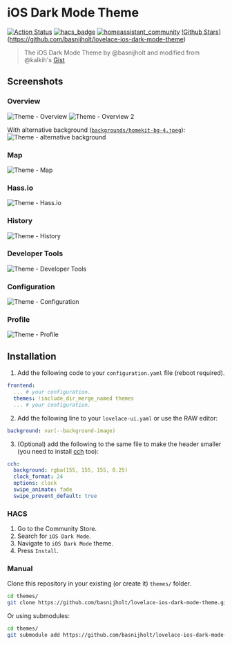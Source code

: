 # iOS Dark Mode Theme

[![Action Status](https://github.com/basnijholt/lovelace-ios-dark-mode-theme/workflows/yamllint/badge.svg)](https://github.com/basnijholt/lovelace-ios-dark-mode-theme/actions)
[![hacs_badge](https://img.shields.io/badge/HACS-Default-orange.svg)](https://github.com/custom-components/hacs)
[![homeassistant_community](https://img.shields.io/badge/HA%20community-forum-brightgreen)](https://community.home-assistant.io/t/ios-dark-mode-theme/149136)
[!Github Stars](https://img.shields.io/github/stars/basnijholt/lovelace-ios-dark-mode-theme)](https://github.com/basnijholt/lovelace-ios-dark-mode-theme)

> The iOS Dark Mode Theme by @basnijholt and modified from @kalkih's [Gist](https://gist.github.com/kalkih/fbe84b371ef7f992c3bd51b235e2c299)


## Screenshots

### Overview

![Theme - Overview](https://raw.githubusercontent.com/basnijholt/lovelace-ios-dark-mode-theme/master/docs/theme-overview.jpg)
![Theme - Overview 2](https://raw.githubusercontent.com/basnijholt/lovelace-ios-dark-mode-theme/master/docs/theme-overview-2.jpg)

With alternative background ([`backgrounds/homekit-bg-4.jpeg`](backgrounds/homekit-bg-4.jpeg)):
![Theme - alternative background](https://raw.githubusercontent.com/basnijholt/lovelace-ios-dark-mode-theme/master/docs/theme-alternative-background.jpg)

### Map

![Theme - Map](https://raw.githubusercontent.com/basnijholt/lovelace-ios-dark-mode-theme/master/docs/theme-map.jpg)

### Hass.io

![Theme - Hass.io](https://raw.githubusercontent.com/basnijholt/lovelace-ios-dark-mode-theme/master/docs/theme-hassio.jpg)

### History

![Theme - History](https://raw.githubusercontent.com/basnijholt/lovelace-ios-dark-mode-theme/master/docs/theme-history.jpg)

### Developer Tools

![Theme - Developer Tools](https://raw.githubusercontent.com/basnijholt/lovelace-ios-dark-mode-theme/master/docs/theme-developer-tools.jpg)

### Configuration

![Theme - Configuration](https://raw.githubusercontent.com/basnijholt/lovelace-ios-dark-mode-theme/master/docs/theme-configuration.jpg)

### Profile

![Theme - Profile](https://raw.githubusercontent.com/basnijholt/lovelace-ios-dark-mode-theme/master/docs/theme-profile.jpg)

## Installation

1. Add the following code to your `configuration.yaml` file (reboot required).

```yaml
frontend:
  ... # your configuration.
  themes: !include_dir_merge_named themes
  ... # your configuration.
```

2. Add the following line to your `lovelace-ui.yaml` or use the RAW editor:
```yaml
background: var(--background-image)
```

3. (Optional) add the following to the same file to make the header smaller (you need to install [cch](https://github.com/maykar/compact-custom-header) too):
```yaml
cch:
  background: rgba(155, 155, 155, 0.25)
  clock_format: 24
  options: clock
  swipe_animate: fade
  swipe_prevent_default: true
```

### HACS

1. Go to the Community Store.
2. Search for `iOS Dark Mode`.
3. Navigate to `iOS Dark Mode` theme.
4. Press `Install`.

### Manual

Clone this repository in your existing (or create it) `themes/` folder.

```bash
cd themes/
git clone https://github.com/basnijholt/lovelace-ios-dark-mode-theme.git
```

Or using submodules:

```bash
cd themes/
git submodule add https://github.com/basnijholt/lovelace-ios-dark-mode-theme.git
```

